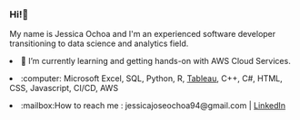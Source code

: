 ### Hi!👋

<p>My name is Jessica Ochoa and I'm an experienced software developer transitioning to data science and analytics field.</p>
<p><li>🌱 I’m currently learning and getting hands-on with AWS Cloud Services.</li></p>
<p><li>:computer: Microsoft Excel, SQL, Python, R, <a href="https://public.tableau.com/app/profile/jessica.ochoa">Tableau</a>, C++, C#, HTML, CSS, Javascript, CI/CD, AWS</li></p>
<p><li>:mailbox:How to reach me : jessicajoseochoa94@gmail.com | <a href="https://www.linkedin.com/in/jessjohn">LinkedIn</a></li></p>

<!--
**ochoa-jessica/ochoa-jessica** is a ✨ _special_ ✨ repository because its `README.md` (this file) appears on your GitHub profile.

Here are some ideas to get you started:

- 🔭 I’m currently working on ...
- 🌱 I’m currently learning ...
- 👯 I’m looking to collaborate on ...
- 🤔 I’m looking for help with ...
- 💬 Ask me about ...
- 📫 How to reach me: ...
- 😄 Pronouns: ...
- ⚡ Fun fact: ...
-->


